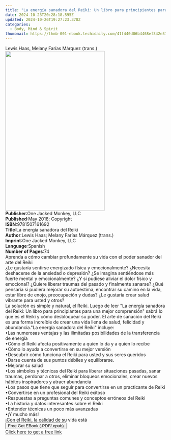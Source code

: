 ```yaml
---
title: "La energía sanadora del Reiki: Un libro para principiantes para una mejor comprensión | Free Book"
date: 2024-10-23T20:28:18.595Z
updated: 2024-10-26T19:27:23.378Z
categories:
  - Body, Mind & Spirit
thumbnail: https://thmb-001-ebook.techidaily.com/41f440d06b4468ef342e316e863179a8abda781887e6957e74a29bbe018d8737.jpg
---
```

<main id="book-container">
  <div class="flex flex-col">
    <div class="book-brief flex-1 py-6 px-4 sm:p-6 md:py-10 md:px-8">
      <!-- brief-->
      <div class="book-brief-main">
        Lewis Haas, Melany Farías Márquez (trans.)
      </div>
    </div>
    <div
      class="book-meta-info flex-1 grid gap-4 col-start-1 col-end-3 row-start-1 sm:mb-6 sm:grid-cols-4 lg:gap-6 lg:col-start-2 lg:row-end-6 lg:row-span-6 lg:mb-0"
    >
      <div
        class="book-meta-info-left place-content-center mt-4 p-4 text-sm leading-6 col-start-2 col-span-2 dark:text-slate-400"
      >
        <img
          class="w-full h-500 object-cover rounded-lg sm:h-255 sm:col-span-2 lg:col-span-full"
          src="https://img-001-ebook.techidaily.com/02957b15db5c433b813ab545ccc2e98a5c6070da76ccc267e1ca8930543a9c7c.jpg"
          alt=""
          width="312"
          height="500"
        />
      </div>
      <div
        class="book-meta-info-right mt-2 col-start-1 row-start-2 col-span-3 self-center"
      >
        <!-- meta data  -->
        <div class="flex flex-col px-4 md:px-8">
          <div class="flex-1">
            <strong>Publisher</strong>:<span class="px-2"
              >One Jacked Monkey, LLC</span
            >
          </div>
          <div class="flex-1">
            <strong>Published</strong>:<span class="px-2"
              >May 2018; Copyright</span
            >
          </div>
          <div class="flex-1">
            <strong>ISBN</strong>:<span class="px-2">9781507161692</span>
          </div>
          <div class="flex-1">
            <strong>Title</strong>:<span class="px-2"
              >La energía sanadora del Reiki</span
            >
          </div>
          <div class="flex-1">
            <strong>Author</strong>:<span class="px-2"
              >Lewis Haas; Melany Farías Márquez (trans.)</span
            >
          </div>
          <div class="flex-1">
            <strong>Imprint</strong>:<span class="px-2"
              >One Jacked Monkey, LLC</span
            >
          </div>
          <div class="flex-1">
            <strong>Language</strong>:<span class="px-2">Spanish</span>
          </div>
          <div class="flex-1">
            <strong>Number of Pages</strong>:<span class="px-2">74</span>
          </div>
        </div>
      </div>
    </div>
    <div class="book-description flex-1 py-6 px-4 sm:p-6 md:py-10 md:px-8">
      <div class="book-description-main">
        <div accordion-content="" id="description">
          Aprenda a cómo cambiar profundamente su&nbsp;vida&nbsp;con el poder
          sanador del arte del Reiki<br />¿Le gustaría sentirse&nbsp;energizado
          física y emocionalmente? ¿Necesita deshacerse de la ansiedad o
          depresión? ¿Se imagina sentiéndose más fuerte mental y emocionalmente?
          ¿Y si pudiese aliviar el dolor físico y emocional? ¿Quiere liberar
          traumas del pasado y finalmente sanarse? ¿Qué pensaría si pudiera
          mejorar su autoestima, encontrar su camino en la vida, estar libre de
          enojo, preocupación y dudas? ¿Le gustaría crear&nbsp;salud vibrante
          para usted y otros?<br />La solución es simple y natural, el Reiki.
          Luego de leer "La energía sanadora del Reiki: Un libro para
          principiantes para una mejor comprensión" sabrá lo que es el Reiki y
          cómo desbloquear su poder. El arte de sanación del Reiki es una forma
          increíble de crear una vida llena de salud, felicidad y abundancia."La
          energía sanadora del Reiki" incluye:<br />•Las numerosas ventajas y
          las ilimitadas posibilidades&nbsp;de la transferencia de energía<br />•Cómo
          el Reiki afecta positivamente a quien lo da y a quien lo recibe<br />•Cómo
          lo ayuda a convertirse en su mejor versión<br />•Descubrir cómo
          funciona el Reiki para usted y sus seres queridos<br />•Darse cuenta
          de sus puntos débiles y equilibrarse.<br />•Mejorar su salud<br />•Los
          símbolos y técnicas del Reiki para liberar situaciones pasadas, sanar
          traumas, perdonar a otros, eliminar bloqueos emocionales, crear nuevos
          hábitos inspiradores y atraer abundancia<br />•Los pasos que tiene que
          seguir para convertirse en un practicante de Reiki<br />•Convertirse
          en un profesional del Reiki exitoso<br />•Respuestas a preguntas
          comunes y conceptos erróneos del Reiki<br />•La historia y datos
          interesantes sobre el Reiki<br />•Entender técnicas un poco más
          avanzadas<br />•¡Y mucho más!<br />¡Con el Reiki, la calidad de su
          vida está
        </div>
        <div class="accordion-fader"></div>
      </div>
    </div>
    <div class="book-excerpts flex-1 py-6 px-4 sm:p-6 md:py-10 md:px-8"></div>
    <div
      class="book-about-author flex-1 py-6 px-4 sm:p-6 md:py-10 md:px-8"
    ></div>
    <div class="book-free-get flex-1 py-6 px-4 sm:p-6 md:py-10 md:px-8">
      <button
        id="btn-free-get"
        class="bg-blue-500 hover:bg-blue-700 text-white font-bold py-2 px-4 rounded"
      >
        Free Get EBook (.PDF/.epub)
      </button>
      <div id="countdown-display" class="px-2 text-lg mt-2"></div>
      <a
        id="free-link"
        class="hidden bg-blue-500 hover:bg-blue-700 text-white font-bold py-2 px-4 rounded"
        href="https://www.ebooks.com/en-us/book/96201136/la-energ-a-sanadora-del-reiki-un-libro-para-principiantes-para-una-mejor-comprensi-n/lewis-haas/"
        target="_blank"
        >Click here to get a free link</a
      >
    </div>
    <script>
      let countdownTime = 0;
      let countdownInterval = null;
      document
        .getElementById('btn-free-get')
        .addEventListener('click', startCountdown);
      function startCountdown() {
        countdownTime = new Date().getTime() + 60000 * 3;
        countdownInterval = setInterval(updateCountdown, 1000);
        document.getElementById('btn-free-get').disabled = true;
        document
          .getElementById('btn-free-get')
          .classList.add('bg-gray-500', 'cursor-not-allowed');
      }
      function updateCountdown() {
        let currentTime = new Date().getTime();
        let timeLeft = countdownTime - currentTime;
        let secondsLeft = Math.floor(timeLeft / 1000);
        document.getElementById('countdown-display').innerHTML =
          `Remaining time: ${secondsLeft} seconds.`;
        if (secondsLeft <= 0) {
          clearInterval(countdownInterval);
          document.getElementById('btn-free-get').classList.add('hidden');
          document.getElementById('free-link').classList.remove('hidden');
          document.getElementById('countdown-display').innerHTML = '';
        }
      }
    </script>
  </div>
</main>

<ins class="adsbygoogle"
      style="display:block"
      data-ad-client="ca-pub-7571918770474297"
      data-ad-slot="8358498916"
      data-ad-format="auto"
      data-full-width-responsive="true"></ins>
    